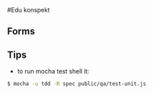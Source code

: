 #Edu konspekt

## Forms


## Tips

* to run mocha test shell it:
```bash
$ mocha -u tdd -R spec public/qa/test-unit.js
```